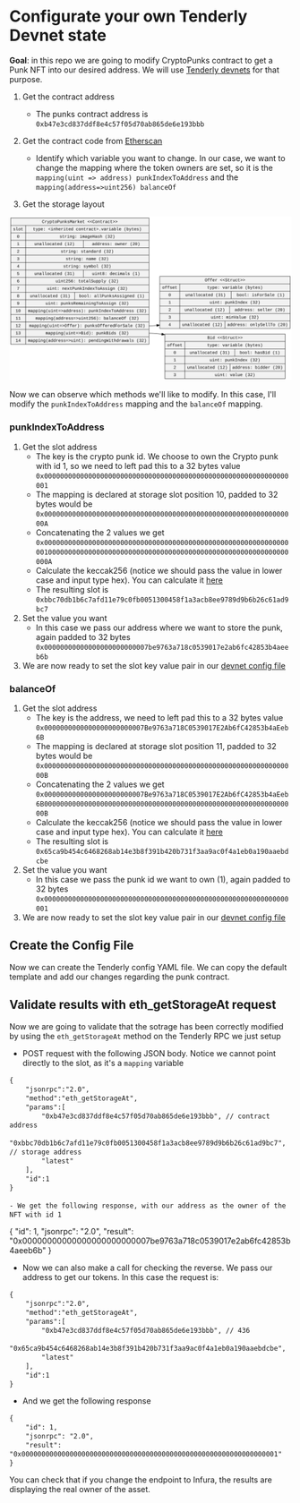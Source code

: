 # Configurate your own Tenderly Devnet state

**Goal**: in this repo we are going to modify CryptoPunks contract to get a Punk NFT into our desired address. We will use [Tenderly devnets](https://docs.tenderly.co/devnets/yaml-template) for that purpose.

1. Get the contract address
    - The punks contract address is `0xb47e3cd837ddf8e4c57f05d70ab865de6e193bbb`

2. Get the contract code from [Etherscan](https://etherscan.io/address/0xb47e3cd837ddf8e4c57f05d70ab865de6e193bbb#code)
    - Identify which variable you want to change. In our case, we want to change the mapping where the token owners are set, so it is the `mapping(uint => address) punkIndexToAddress` and the `mapping(address=>uint256) balanceOf`
3. Get the storage layout

![storage](/CryptoPunksMarket.svg)

Now we can observe which methods we'll like to modify. In this case, I'll modify the `punkIndexToAddress` mapping and the `balanceOf` mapping.

### punkIndexToAddress
1. Get the slot address
    - The key is the crypto punk id. We choose to own the Crypto punk with id 1, so we need to left pad this to a 32 bytes value `0x0000000000000000000000000000000000000000000000000000000000000001`
    - The mapping is declared at storage slot position 10, padded to 32 bytes would be
    `0x000000000000000000000000000000000000000000000000000000000000000A`
    - Concatenating the 2 values we get
    `0x0000000000000000000000000000000000000000000000000000000000000001000000000000000000000000000000000000000000000000000000000000000A`
    - Calculate the keccak256 (notice we should pass the value in lower case and input type hex). You can calculate it [here](https://emn178.github.io/online-tools/keccak_256.html)
    - The resulting slot is `0xbbc70db1b6c7afd11e79c0fb0051300458f1a3acb8ee9789d9b6b26c61ad9bc7`
2. Set the value you want
    - In this case we pass our address where we want to store the punk, again padded to 32 bytes `0x00000000000000000000000007be9763a718c0539017e2ab6fc42853b4aeeb6b`
3. We are now ready to set the slot key value pair in our [devnet config file](./devnet-config.yml)

### balanceOf
1. Get the slot address
    - The key is the address, we need to left pad this to a 32 bytes value `0x0000000000000000000000007Be9763a718C0539017E2Ab6fC42853b4aEeb6B`
    - The mapping is declared at storage slot position 11, padded to 32 bytes would be
    `0x000000000000000000000000000000000000000000000000000000000000000B`
    - Concatenating the 2 values we get
    `0x0000000000000000000000007Be9763a718C0539017E2Ab6fC42853b4aEeb6B000000000000000000000000000000000000000000000000000000000000000B`
    - Calculate the keccak256 (notice we should pass the value in lower case and input type hex). You can calculate it [here](https://emn178.github.io/online-tools/keccak_256.html)
    - The resulting slot is `0x65ca9b454c6468268ab14e3b8f391b420b731f3aa9ac0f4a1eb0a190aaebdcbe`
2. Set the value you want
    - In this case we pass the punk id we want to own (1), again padded to 32 bytes `0x0000000000000000000000000000000000000000000000000000000000000001`
3. We are now ready to set the slot key value pair in our [devnet config file](./devnet-config.yml)


## Create the Config File
Now we can create the Tenderly config YAML file. We can copy the default template and add our changes regarding the punk contract.


## Validate results with eth_getStorageAt request
Now we are going to validate that the sotrage has been correctly modified by using the `eth_getStorageAt` method on the Tenderly RPC we just setup
- POST request with the following JSON body. Notice we cannot point directly to the slot,  as it's a `mapping` variable

```
{
    "jsonrpc":"2.0",
    "method":"eth_getStorageAt",
    "params":[
        "0xb47e3cd837ddf8e4c57f05d70ab865de6e193bbb", // contract address
        "0xbbc70db1b6c7afd11e79c0fb0051300458f1a3acb8ee9789d9b6b26c61ad9bc7", // storage address
        "latest"
    ],
    "id":1
}

- We get the following response, with our address as the owner of the NFT with id 1
```
{
    "id": 1,
    "jsonrpc": "2.0",
    "result": "0x00000000000000000000000007be9763a718c0539017e2ab6fc42853b4aeeb6b"
}


- Now we can also make a call for checking the reverse. We pass our address to get our tokens. In this case the request is:

```
{
    "jsonrpc":"2.0",
    "method":"eth_getStorageAt",
    "params":[
        "0xb47e3cd837ddf8e4c57f05d70ab865de6e193bbb", // 436
        "0x65ca9b454c6468268ab14e3b8f391b420b731f3aa9ac0f4a1eb0a190aaebdcbe",
        "latest"
    ],
    "id":1
}
```

- And we get the following response

```
{
    "id": 1,
    "jsonrpc": "2.0",
    "result": "0x0000000000000000000000000000000000000000000000000000000000000001"
}
```

You can check that if you change the endpoint to Infura, the results are displaying the real owner of the asset.